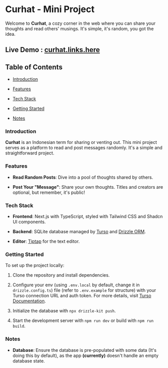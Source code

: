 
# Curhat - Mini Project

Welcome to **Curhat**, a cozy corner in the web where you can share your thoughts and read others' musings. It's simple, it's random, you got the idea.

## Live Demo : [curhat.links.here](https://curhat.links.here)

## Table of Contents

- [Introduction](#introduction)

- [Features](#features)

- [Tech Stack](#tech-stack)

- [Getting Started](#getting-started)

- [Notes](#notes)

  

### Introduction

**Curhat** is an Indonesian term for sharing or venting out. This mini project serves as a platform to read and post messages randomly. It's a simple and straightforward project.

  

### Features

-  **Read Random Posts**: Dive into a pool of thoughts shared by others.

-  **Post Your "Message"**: Share your own thoughts. Titles and creators are optional, but remember, it's public!

  

### Tech Stack

-  **Frontend**: Next.js with TypeScript, styled with Tailwind CSS and Shadcn UI components.

-  **Backend**: SQLite database managed by [Turso](https://turso.tech/) and [Drizzle ORM](https://orm.drizzle.team/).

-  **Editor**: [Tiptap](https://tiptap.dev/product/editor) for the text editor.

  

### Getting Started

To set up the project locally:

  

1. Clone the repository and install dependencies.

2. Configure your env (using `.env.local` by default, change it in `drizzle.config.ts`) file (refer to `.env.example` for structure) with your Turso connection URL and auth token. For more details, visit [Turso Documentation](https://docs.turso.tech/sdk/ts/quickstart).

3. Initialize the database with `npx drizzle-kit push`.

4. Start the development server with `npm run dev` or build with `npm run build`.


 
### Notes

*  **Database**: Ensure the database is pre-populated with some data (It's doing this by default), as the app **(currently)** doesn't handle an empty database state.
